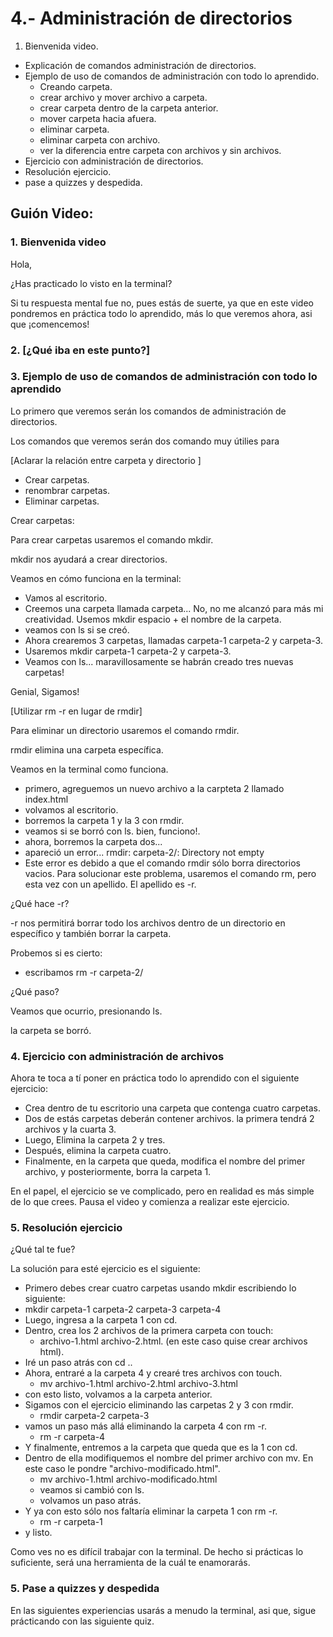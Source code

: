 # 4.- Administración de directorios

1.	Bienvenida video.
-	Explicación de comandos administración de directorios.
- 	Ejemplo de uso de comandos de administración con todo lo aprendido.
	- Creando carpeta.
	- crear archivo y mover archivo a carpeta.
	- crear carpeta dentro de la carpeta anterior.
	- mover carpeta hacia afuera.
	- eliminar carpeta.
	- eliminar carpeta con archivo.
	- ver la diferencia entre carpeta con archivos y sin archivos.
- Ejercicio con administración de directorios.
- Resolución ejercicio.
- pase a quizzes y despedida.

## Guión Video:

### 1. Bienvenida video

Hola,

¿Has practicado lo visto en la terminal?

Si tu respuesta mental fue no, pues estás de suerte, ya que en este video pondremos en práctica todo lo aprendido, más lo que veremos ahora, asi que ¡comencemos!


### 2. [¿Qué iba en este punto?]

### 3. Ejemplo de uso de comandos de administración con todo lo aprendido

Lo primero que veremos serán los comandos de administración de directorios.

Los comandos que veremos serán dos comando muy útilies para

[Aclarar la relación entre carpeta y directorio ]

- Crear carpetas.
- renombrar carpetas.
- Eliminar carpetas.

Crear carpetas:

Para crear carpetas usaremos el comando mkdir.

mkdir nos ayudará a crear directorios.

Veamos en cómo funciona en la terminal:

- Vamos al escritorio.
- Creemos una carpeta llamada carpeta... No, no me alcanzó para más mi creatividad. Usemos mkdir espacio  + el nombre de la carpeta.
- veamos con ls si se creó.
- Ahora crearemos 3 carpetas, llamadas carpeta-1 carpeta-2 y carpeta-3.
- Usaremos mkdir carpeta-1 carpeta-2 y carpeta-3.
- Veamos con ls... maravillosamente se habrán creado tres nuevas carpetas!

Genial, Sigamos!

[Utilizar rm -r en lugar de rmdir]

Para eliminar un directorio usaremos el comando rmdir.

rmdir elimina una carpeta específica.

Veamos en la terminal como funciona.

- primero, agreguemos un nuevo archivo a la carpteta 2 llamado index.html
- volvamos al escritorio.
- borremos la carpeta 1 y la 3 con rmdir.
- veamos si se borró con ls. bien, funciono!.
- ahora, borremos la carpeta dos...
- apareció un error... rmdir: carpeta-2/: Directory not empty
 - Este error es debido a que el comando rmdir sólo borra directorios vacios.
Para solucionar este problema, usaremos el comando rm, pero esta vez con un apellido. El apellido es -r.

¿Qué hace -r?

-r nos permitirá borrar todo los archivos dentro de un directorio en específico y también borrar la carpeta.

Probemos si es cierto:

- escribamos rm -r carpeta-2/

¿Qué paso?

Veamos que ocurrio, presionando ls.

la carpeta se borró.


### 4. Ejercicio con administración de archivos

Ahora te toca a tí poner en práctica todo lo aprendido con el siguiente ejercicio:

- Crea dentro de tu escritorio una carpeta que contenga cuatro carpetas.
- Dos de estás carpetas deberán contener archivos. la primera tendrá 2 archivos y la cuarta 3.
- Luego, Elimina la carpeta 2 y tres.
- Después, elimina la carpeta cuatro.
- Finalmente, en la carpeta que queda, modifica el nombre del primer archivo, y posteriormente, borra la carpeta 1.

En el papel, el ejercicio se ve complicado, pero en realidad es más simple de lo que crees. Pausa el video y comienza a realizar este ejercicio.

### 5. Resolución ejercicio

¿Qué tal te fue?

La solución para esté ejercicio es el siguiente:

- Primero debes crear cuatro carpetas usando mkdir escribiendo lo siguiente:
 - mkdir carpeta-1 carpeta-2 carpeta-3 carpeta-4
- Luego, ingresa a la carpeta 1 con cd.
- Dentro, crea los 2 archivos de la primera carpeta con touch:
	- archivo-1.html archivo-2.html. (en este caso quise crear archivos html).
- Iré un paso atrás con cd ..
- Ahora, entraré a la carpeta 4 y crearé tres archivos con touch.
	- mv archivo-1.html archivo-2.html archivo-3.html
- con esto listo, volvamos a la carpeta anterior.
- Sigamos con el ejercicio eliminando las carpetas 2 y 3 con rmdir.
	- rmdir carpeta-2 carpeta-3
- vamos un paso más allá eliminando la carpeta 4 con rm -r.
	- rm -r carpeta-4
- Y finalmente, entremos a la carpeta que queda que es la 1 con cd.
- Dentro de ella modifiquemos el nombre del primer archivo con mv. En este caso le pondre "archivo-modificado.html".
	- mv archivo-1.html archivo-modificado.html
	- veamos si cambió con ls.
	- volvamos un paso atrás.
- Y ya con esto sólo nos faltaría eliminar la carpeta 1 con rm -r.
	- rm -r carpeta-1
- y listo.

Como ves no es difícil trabajar con la terminal. De hecho si prácticas lo suficiente, será una herramienta de la cuál te enamorarás.


### 5. Pase a quizzes y despedida

En las siguientes experiencias usarás a menudo la terminal, asi que, sigue prácticando con las siguiente quiz.

